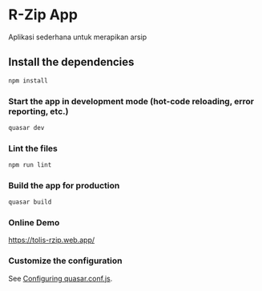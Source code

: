# R-Zip App 

Aplikasi sederhana untuk merapikan arsip

## Install the dependencies
```bash
npm install
```

### Start the app in development mode (hot-code reloading, error reporting, etc.)
```bash
quasar dev
```

### Lint the files
```bash
npm run lint
```

### Build the app for production
```bash
quasar build
```

### Online Demo
https://tolis-rzip.web.app/


### Customize the configuration
See [Configuring quasar.conf.js](https://quasar.dev/quasar-cli/quasar-conf-js).
